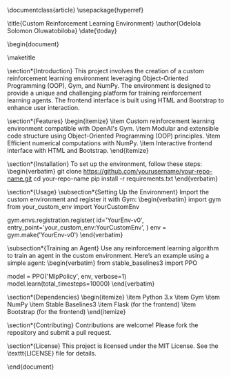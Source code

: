\documentclass{article}
\usepackage{hyperref}

\title{Custom Reinforcement Learning Environment}
\author{Odelola Solomon Oluwatobiloba}
\date{\today}

\begin{document}

\maketitle

\section*{Introduction}
This project involves the creation of a custom reinforcement learning environment leveraging Object-Oriented Programming (OOP), Gym, and NumPy. The environment is designed to provide a unique and challenging platform for training reinforcement learning agents. The frontend interface is built using HTML and Bootstrap to enhance user interaction.

\section*{Features}
\begin{itemize}
    \item Custom reinforcement learning environment compatible with OpenAI's Gym.
    \item Modular and extensible code structure using Object-Oriented Programming (OOP) principles.
    \item Efficient numerical computations with NumPy.
    \item Interactive frontend interface with HTML and Bootstrap.
\end{itemize}

\section*{Installation}
To set up the environment, follow these steps:
\begin{verbatim}
git clone https://github.com/yourusername/your-repo-name.git
cd your-repo-name
pip install -r requirements.txt
\end{verbatim}

\section*{Usage}
\subsection*{Setting Up the Environment}
Import the custom environment and register it with Gym:
\begin{verbatim}
import gym
from your_custom_env import YourCustomEnv

gym.envs.registration.register(
    id='YourEnv-v0',
    entry_point='your_custom_env:YourCustomEnv',
)
env = gym.make('YourEnv-v0')
\end{verbatim}

\subsection*{Training an Agent}
Use any reinforcement learning algorithm to train an agent in the custom environment. Here’s an example using a simple agent:
\begin{verbatim}
from stable_baselines3 import PPO

model = PPO('MlpPolicy', env, verbose=1)
model.learn(total_timesteps=10000)
\end{verbatim}

\section*{Dependencies}
\begin{itemize}
    \item Python 3.x
    \item Gym
    \item NumPy
    \item Stable Baselines3
    \item Flask (for the frontend)
    \item Bootstrap (for the frontend)
\end{itemize}

\section*{Contributing}
Contributions are welcome! Please fork the repository and submit a pull request.

\section*{License}
This project is licensed under the MIT License. See the \texttt{LICENSE} file for details.

\end{document}
